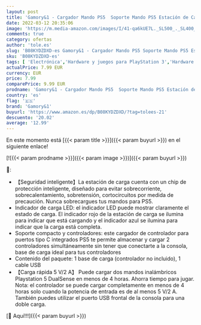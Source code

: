 ```yaml
---
layout: post
title: 'Gamory&1 - Cargador Mando PS5  Soporte Mando PS5 Estación de Carga Rápida Doble USB con LED Indicador  Base de Carga para Playstation 5 Protección Inteligente Doble Carga Estación de Carga PS5 Accesorios'
date: 2022-03-12 20:35:06
image: 'https://m.media-amazon.com/images/I/41-qa6kUE7L._SL500_._SL400_.jpg'
comments: true
category: ofertas
author: 'tole.es'
slug: 'B08KYDZDXD-es Gamory&1 - Cargador Mando PS5 Soporte Mando PS5 Estación...'
sku: 'B08KYDZDXD-es'
tags: [ 'Electrónica','Hardware y juegos para PlayStation 3','Hardware y juegos para Wii U','Juegos para PlayStation 3','Juegos para Wii U','Sistemas heredados','Sistemas heredados de Nintendo','Sistemas heredados de PlayStation','Videojuegos','gamory&1','playstation','ps5', ]
actualPrice: 7.99 EUR
currency: EUR
price: 7.99
comparePrice: 9.99 EUR
prodname: 'Gamory&1 - Cargador Mando PS5  Soporte Mando PS5 Estación de Carga Rápida Doble USB con LED Indicador  Base de Carga para Playstation 5 Protección Inteligente Doble Carga Estación de Carga PS5 Accesorios'
country: 'es'
flag: '🇪🇸'
brand: 'Gamory&1'
buyurl: 'https://www.amazon.es/dp/B08KYDZDXD/?tag=tolees-21'
descuento: '20.02'
average: '12.99'
---
```


En este momento está [{{< param title >}}]({{< param buyurl >}}) en el siguiente enlace!

[![{{< param prodname >}}]({{< param image >}})]({{< param buyurl >}})

🔎:

- 【Seguridad inteligente】La estación de carga cuenta con un chip de protección inteligente, diseñado para evitar sobrecorriente, sobrecalentamiento, sobretensión, cortocircuitos por medida de precaución. Nunca sobrecargues tus mandos para PS5.
- Indicador de carga LED: el indicador LED puede mostrar claramente el estado de carga. El indicador rojo de la estación de carga se ilumina para indicar que está cargando y el indicador azul se ilumina para indicar que la carga está completa.
- Soporte compacto y controladores: este cargador de controlador para puertos tipo C integrados PS5 te permite almacenar y cargar 2 controladores simultáneamente sin tener que conectarte a la consola, base de carga ideal para tus controladores
- Contenido del paquete: 1 base de carga (controlador no incluido), 1 cable USB
- 【Carga rápida 5 V/2 A】 Puede cargar dos mandos inalámbricos Playstation 5 DualSense en menos de 4 horas. Ahorra tiempo para jugar. Nota: el controlador se puede cargar completamente en menos de 4 horas solo cuando la potencia de entrada es de al menos 5 V/2 A. También puedes utilizar el puerto USB frontal de la consola para una doble carga.

[🛒 Aquí!!!]({{< param buyurl >}})
